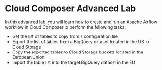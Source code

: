 # Cloud Composer Advanced Lab

In this advanced lab, you will learn how to create and run an Apache Airflow workflow in Cloud Composer to perform the following tasks:

* Get the list of tables to copy from a configuration file
* Export the list of tables from a BigQuery dataset located in the US to Cloud Storage
* Copy the exported tables to Cloud Storage buckets located in the European Union
* Import the table list into the target BigQuery dataset in the EU
